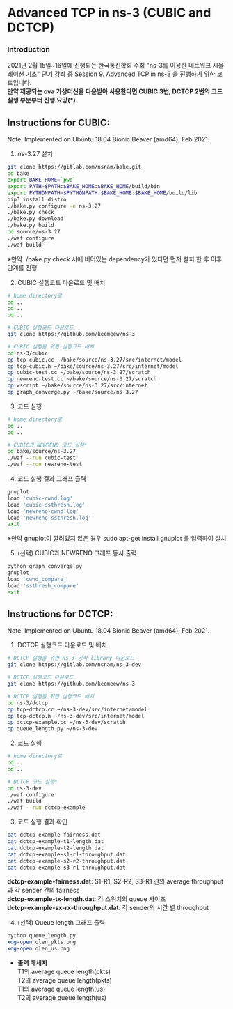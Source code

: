 # Advanced TCP in ns-3 (CUBIC and DCTCP)
### Introduction
2021년 2월 15일~16일에 진행되는 한국통신학회 주최 "ns-3를 이용한 네트워크 시뮬레이션 기초" 단기 강좌 중 Session 9. Advanced TCP in ns-3 을 진행하기 위한 코드입니다.<br/>
__만약 제공되는 ova 가상머신을 다운받아 사용한다면 CUBIC 3번, DCTCP 2번의 코드 실행 부분부터 진행 요망(*).__

## Instructions for CUBIC:
Note: Implemented on Ubuntu 18.04 Bionic Beaver (amd64), Feb 2021.

1. ns-3.27 설치

```bash
git clone https://gitlab.com/nsnam/bake.git
cd bake
export BAKE_HOME=`pwd`
export PATH=$PATH:$BAKE_HOME:$BAKE_HOME/build/bin
export PYTHONPATH=$PYTHONPATH:$BAKE_HOME:$BAKE_HOME/build/lib
pip3 install distro
./bake.py configure -e ns-3.27
./bake.py check
./bake.py download
./bake.py build
cd source/ns-3.27
./waf configure
./waf build
```
※만약 ./bake.py check 시에 비어있는 dependency가 있다면 먼저 설치 한 후 이후 단계를 진행

2. CUBIC 실행코드 다운로드 및 배치
```bash
# home directory로
cd ..
cd ..
cd ..

# CUBIC 실행코드 다운로드
git clone https://github.com/keemeew/ns-3

# CUBIC 실행을 위한 실행코드 배치
cd ns-3/cubic
cp tcp-cubic.cc ~/bake/source/ns-3.27/src/internet/model
cp tcp-cubic.h ~/bake/source/ns-3.27/src/internet/model
cp cubic-test.cc ~/bake/source/ns-3.27/scratch
cp newreno-test.cc ~/bake/source/ns-3.27/scratch
cp wscript ~/bake/source/ns-3.27/src/internet
cp graph_converge.py ~/bake/source/ns-3.27
```

3. 코드 실행
```bash
# home directory로
cd ..
cd ..

# CUBIC과 NEWRENO 코드 실행*
cd bake/source/ns-3.27
./waf --run cubic-test
./waf --run newreno-test
```

4. 코드 실행 결과 그래프 출력
```bash
gnuplot
load 'cubic-cwnd.log'
load 'cubic-ssthresh.log'
load 'newreno-cwnd.log'
load 'newreno-ssthresh.log'
exit
```
※만약 gnuplot이 깔려있지 않은 경우 sudo apt-get install gnuplot 를 입력하여 설치 

5. (선택) CUBIC과 NEWRENO 그래프 동시 출력
```bash
python graph_converge.py
gnuplot
load 'cwnd_compare'
load 'ssthresh_compare'
exit
```

## Instructions for DCTCP:
Note: Implemented on Ubuntu 18.04 Bionic Beaver (amd64), Feb 2021.

1. DCTCP 실행코드 다운로드 및 배치
```bash
# DCTCP 실행을 위한 ns-3 공식 library 다운로드
git clone https://gitlab.com/nsnam/ns-3-dev

# DCTCP 실행코드 다운로드
git clone https://github.com/keemeew/ns-3

# DCTCP 실행을 위한 실행코드 배치
cd ns-3/dctcp
cp tcp-dctcp.cc ~/ns-3-dev/src/internet/model
cp tcp-dctcp.h ~/ns-3-dev/src/internet/model
cp dctcp-example.cc ~/ns-3-dev/scratch
cp queue_length.py ~/ns-3-dev
```

2. 코드 실행
```bash
# home directory로
cd ..
cd ..

# DCTCP 코드 실행*
cd ns-3-dev
./waf configure
./waf build
./waf --run dctcp-example
```

3. 코드 실행 결과 확인
```bash
cat dctcp-example-fairness.dat
cat dctcp-example-t1-length.dat
cat dctcp-example-t2-length.dat
cat dctcp-example-s1-r1-throughput.dat
cat dctcp-example-s2-r2-throughput.dat
cat dctcp-example-s3-r1-throughput.dat
```
__dctcp-example-fairness.dat__: S1-R1, S2-R2, S3-R1 간의 average throughput과 각 sender 간의 fairness<br/> 
__dctcp-example-tx-length.dat__: 각 스위치의 queue 사이즈<br/>
__dctcp-example-sx-rx-throughput.dat__: 각 sender의 시간 별 throughput

4. (선택) Queue length 그래프 출력
```bash
python queue_length.py
xdg-open qlen_pkts.png
xdg-open qlen_us.png
```
- __출력 메세지__<br/> 
T1의 average queue length(pkts)<br/>
T2의 average queue length(pkts)<br/>
T1의 average queue length(us)<br/>
T2의 average queue length(us)<br/>
